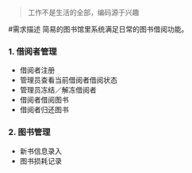 >工作不是生活的全部，编码源于兴趣         

#需求描述
简易的图书馆里系统满足日常的图书借阅功能。

### 1. 借阅者管理
* 借阅者注册
* 管理员查看当前借阅者借阅状态
* 管理员冻结／解冻借阅者
* 借阅者借阅图书
* 借阅者归还图书

### 2. 图书管理
* 新书信息录入
* 图书损耗记录